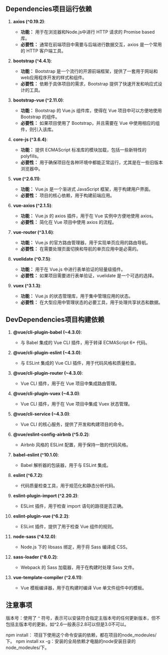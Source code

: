 

## **Dependencies项目运行依赖**
1. **axios (^0.19.2)**:

   * **功能：** 用于在浏览器和Node.js中进行 HTTP 请求的 Promise based 库。
   * **必要性：** 通常在前端项目中需要与后端进行数据交互，axios 是一个常用的 HTTP 客户端工具。

2. **bootstrap (^4.4.1)**:

   * **功能：** Bootstrap 是一个流行的开源前端框架，提供了一套用于网站和web应用程序开发的样式和组件。
   * **必要性：** 依赖于具体项目的需求，Bootstrap 提供了快速开发和响应式设计的工具。

3. **bootstrap-vue (^2.11.0)**:

   * **功能：** Bootstrap 的 Vue.js 组件库，使得在 Vue 项目中可以方便地使用 Bootstrap 的组件。
   * **必要性：** 如果项目使用了 Bootstrap，并且需要在 Vue 中使用相应的组件，则引入该库。

4. **core-js (^3.6.4)**:

   * **功能：** 提供 ECMAScript 标准库的模块加载，包括一些新特性的 polyfills。
   * **必要性：** 用于确保项目在各种环境中都能正常运行，尤其是在一些旧版本浏览器中。

5. **vue (^2.6.11)**:

   * **功能：** Vue.js 是一个渐进式 JavaScript 框架，用于构建用户界面。
   * **必要性：** 项目的核心依赖，用于构建前端应用。

6. **vue-axios (^2.1.5)**:

   * **功能：** Vue.js 的 axios 插件，用于在 Vue 实例中方便地使用 axios。
   * **必要性：** 简化在 Vue 项目中使用 axios 的流程。

7. **vue-router (^3.1.6)**:

   * **功能：** Vue.js 的官方路由管理器，用于实现单页应用的路由导航。
   * **必要性：** 在需要处理页面切换和导航的单页应用中是必需的。

8. **vuelidate (^0.7.5)**:

   * **功能：** 用于在 Vue.js 中进行表单验证的轻量级插件。
   * **必要性：** 如果项目需要进行表单验证，vuelidate 是一个可选的选择。

9. **vuex (^3.1.3)**:

   * **功能：** Vue.js 的状态管理库，用于集中管理应用的状态。
   * **必要性：** 在大型应用中管理状态的必要工具，用于处理共享状态和数据。

## **DevDependencies项目构建依赖**

1. **@vue/cli-plugin-babel (\~4.3.0)**:

   * 与 Babel 集成的 Vue CLI 插件，用于转译 ECMAScript 6+ 代码。

2. **@vue/cli-plugin-eslint (\~4.3.0)**:

   * 与 ESLint 集成的 Vue CLI 插件，用于代码风格和质量检查。

3. **@vue/cli-plugin-router (\~4.3.0)**:

   * Vue CLI 插件，用于在 Vue 项目中集成路由管理。

4. **@vue/cli-plugin-vuex (\~4.3.0)**:

   * Vue CLI 插件，用于在 Vue 项目中集成 Vuex 状态管理。

5. **@vue/cli-service (\~4.3.0)**:

   * Vue CLI 的核心服务，提供了开发和构建项目的命令。

6. **@vue/eslint-config-airbnb (^5.0.2)**:

   * Airbnb 风格的 ESLint 配置，用于保持一致的代码风格。

7. **babel-eslint (^10.1.0)**:

   * Babel 解析器的包装器，用于与 ESLint 集成。

8. **eslint (^6.7.2)**:

   * 代码质量检查工具，用于规范化和静态分析代码。

9. **eslint-plugin-import (^2.20.2)**:

   * ESLint 插件，用于检查 import 语句的路径是否正确。

10. **eslint-plugin-vue (^6.2.2)**:

    * ESLint 插件，提供了用于检查 Vue 组件的规则。

11. **node-sass (^4.12.0)**:

    * Node.js 下的 libsass 绑定，用于将 Sass 编译成 CSS。

12. **sass-loader (^8.0.2)**:

    * Webpack 的 Sass 加载器，用于在构建时处理 Sass 文件。

13. **vue-template-compiler (^2.6.11)**:

    * Vue 模板编译器，用于在构建时编译 Vue 单文件组件中的模板。

## **注意事项**
版本号：使用了 `^` 符号，表示可以安装符合指定主版本号的任何更新版本，但不包括主版本号的更新。如^2.6一般表示2.8可以但是3.0不可以。

npm install： 项目下使用这个命令安装的依赖，都在项目的node_modeules/下。
npm install xx  -g：安装的全局依赖才电脑的node安装目录的node_modeules/下。


